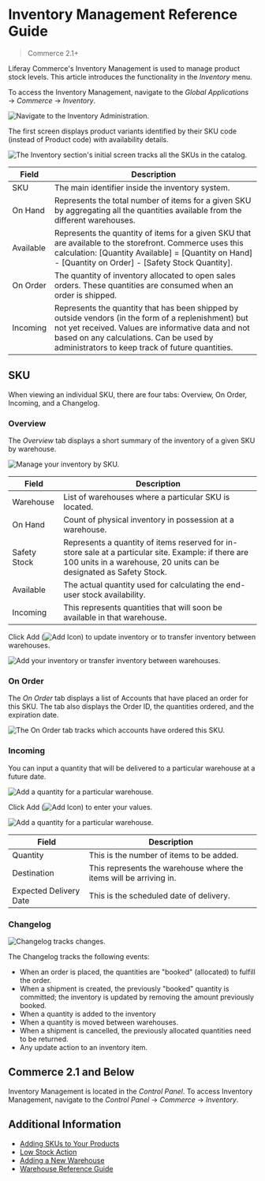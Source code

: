 # Inventory Management Reference Guide

> Commerce 2.1+

Liferay Commerce's Inventory Management is used to manage product stock levels. This article introduces the functionality in the _Inventory_ menu.

To access the Inventory Management, navigate to the _Global Applications_ &rarr; _Commerce_ &rarr; _Inventory_.

![Navigate to the Inventory Administration.](./inventory-management-reference-guide/images/01.png)

The first screen displays product variants identified by their SKU code (instead of Product code) with availability details.

![The Inventory section's initial screen tracks all the SKUs in the catalog.](./inventory-management-reference-guide/images/02.png)

| Field     | Description                                                                                                                                                                                                                                              |
| --------- | -------------------------------------------------------------------------------------------------------------------------------------------------------------------------------------------------------------------------------------------------------- |
| SKU       | The main identifier inside the inventory system.                                                                                                                                                                                                         |
| On Hand   | Represents the total number of items for a given SKU by aggregating all the quantities available from the different warehouses.                                                                                                                          |
| Available | Represents the quantity of items for a given SKU that are available to the storefront. Commerce uses this calculation: [Quantity Available] = [Quantity on Hand] - [Quantity on Order] - [Safety Stock Quantity].                                        |
| On Order  | The quantity of inventory allocated to open sales orders. These quantities are consumed when an order is shipped.                                                                                                                                        |
| Incoming  | Represents the quantity that has been shipped by outside vendors (in the form of a replenishment) but not yet received. Values are informative data and not based on any calculations. Can be used by administrators to keep track of future quantities. |

## SKU

When viewing an individual SKU, there are four tabs: Overview, On Order, Incoming, and a Changelog.

### Overview

The _Overview_ tab displays a short summary of the inventory of a given SKU by warehouse.

![Manage your inventory by SKU.](./inventory-management-reference-guide/images/03.png)

| Field        | Description                                                                                                                                                                 |
| ------------ | --------------------------------------------------------------------------------------------------------------------------------------------------------------------------- |
| Warehouse    | List of warehouses where a particular SKU is located.                                                                                                                       |
| On Hand      | Count of physical inventory in possession at a warehouse.                                                                                                                   |
| Safety Stock | Represents a quantity of items reserved for in-store sale at a particular site. Example: if there are 100 units in a warehouse, 20 units can be designated as Safety Stock. |
| Available    | The actual quantity used for calculating the end-user stock availability.                                                                                                   |
| Incoming     | This represents quantities that will soon be available in that warehouse.                                                                                                   |

Click Add (![Add Icon](../../images/icon-add.png)) to update inventory or to transfer inventory between warehouses.

![Add your inventory or transfer inventory between warehouses.](./inventory-management-reference-guide/images/04.png)

### On Order

The _On Order_ tab displays a list of Accounts that have placed an order for this SKU. The tab also displays the Order ID, the quantities ordered, and the expiration date.

![The On Order tab tracks which accounts have ordered this SKU.](./inventory-management-reference-guide/images/08.png)

### Incoming

You can input a quantity that will be delivered to a particular warehouse at a future date.

![Add a quantity for a particular warehouse.](./inventory-management-reference-guide/images/06.png)

Click Add (![Add Icon](../../images/icon-add.png)) to enter your values.

![Add a quantity for a particular warehouse.](./inventory-management-reference-guide/images/05.png)

| Field                  | Description                                                        |
| ---------------------- | ------------------------------------------------------------------ |
| Quantity               | This is the number of items to be added.                           |
| Destination            | This represents the warehouse where the items will be arriving in. |
| Expected Delivery Date | This is the scheduled date of delivery.                            |

### Changelog

![Changelog tracks changes.](./inventory-management-reference-guide/images/07.png)

The Changelog tracks the following events:

-   When an order is placed, the quantities are "booked" (allocated) to fulfill the order.
-   When a shipment is created, the previously "booked" quantity is committed; the inventory is updated by removing the amount previously booked.
-   When a quantity is added to the inventory
-   When a quantity is moved between warehouses.
-   When a shipment is cancelled, the previously allocated quantities need to be returned.
-   Any update action to an inventory item.

## Commerce 2.1 and Below

Inventory Management is located in the _Control Panel_. To access Inventory Management, navigate to the _Control Panel_ &rarr; _Commerce_ &rarr; _Inventory_.

## Additional Information

-   [Adding SKUs to Your Products](../creating-and-managing-products/products/adding-skus-to-your-products.md)
-   [Low Stock Action](./low-stock-action.md)
-   [Adding a New Warehouse](./adding-a-new-warehouse.md)
-   [Warehouse Reference Guide](./warehouse-reference-guide.md)
